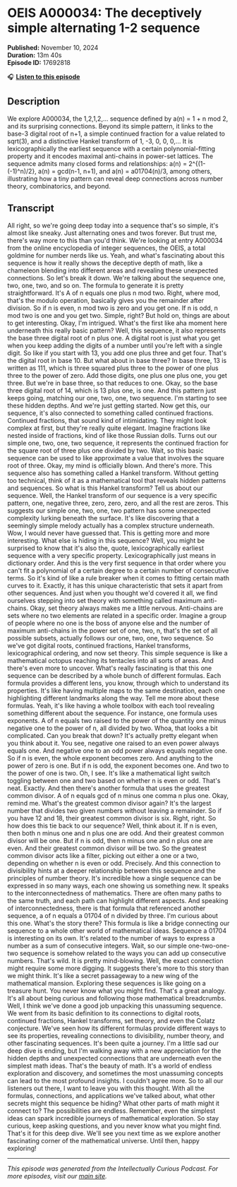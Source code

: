 # OEIS A000034: The deceptively simple alternating 1-2 sequence

**Published:** November 10, 2024  
**Duration:** 13m 40s  
**Episode ID:** 17692818

🎧 **[Listen to this episode](https://intellectuallycurious.buzzsprout.com/2529712/episodes/17692818-oeis-a000034-the-deceptively-simple-alternating-1-2-sequence)**

## Description

We explore A000034, the 1,2,1,2,... sequence defined by a(n) = 1 + n mod 2, and its surprising connections. Beyond its simple pattern, it links to the base-3 digital root of n+1, a simple continued fraction for a value related to sqrt(3), and a distinctive Hankel transform of 1, -3, 0, 0, 0,... It is lexicographically the earliest sequence with a certain polynomial-fitting property and it encodes maximal anti-chains in power-set lattices. The sequence admits many closed forms and relationships: a(n) = 2^{(1-(-1)^n)/2}, a(n) = gcd(n-1, n+1), and a(n) = a01704(n)/3, among others, illustrating how a tiny pattern can reveal deep connections across number theory, combinatorics, and beyond.

## Transcript

All right, so we're going deep today into a sequence that's so simple, it's almost like sneaky. Just alternating ones and twos forever. But trust me, there's way more to this than you'd think. We're looking at entry A000034 from the online encyclopedia of integer sequences, the OEIS, a total goldmine for number nerds like us. Yeah, and what's fascinating about this sequence is how it really shows the deceptive depth of math, like a chameleon blending into different areas and revealing these unexpected connections. So let's break it down. We're talking about the sequence one, two, one, two, and so on. The formula to generate it is pretty straightforward. It's A of n equals one plus n mod two. Right, where mod, that's the modulo operation, basically gives you the remainder after division. So if n is even, n mod two is zero and you get one. If n is odd, n mod two is one and you get two. Simple, right? But hold on, things are about to get interesting. Okay, I'm intrigued. What's the first like aha moment here underneath this really basic pattern? Well, this sequence, it also represents the base three digital root of n plus one. A digital root is just what you get when you keep adding the digits of a number until you're left with a single digit. So like if you start with 13, you add one plus three and get four. That's the digital root in base 10. But what about in base three? In base three, 13 is written as 111, which is three squared plus three to the power of one plus three to the power of zero. Add those digits, one plus one plus one, you get three. But we're in base three, so that reduces to one. Okay, so the base three digital root of 14, which is 13 plus one, is one. And this pattern just keeps going, matching our one, two, one, two sequence. I'm starting to see these hidden depths. And we're just getting started. Now get this, our sequence, it's also connected to something called continued fractions. Continued fractions, that sound kind of intimidating. They might look complex at first, but they're really quite elegant. Imagine fractions like nested inside of fractions, kind of like those Russian dolls. Turns out our simple one, two, one, two sequence, it represents the continued fraction for the square root of three plus one divided by two. Wait, so this basic sequence can be used to like approximate a value that involves the square root of three. Okay, my mind is officially blown. And there's more. This sequence also has something called a Hankel transform. Without getting too technical, think of it as a mathematical tool that reveals hidden patterns and sequences. So what is this Hankel transform? Tell us about our sequence. Well, the Hankel transform of our sequence is a very specific pattern, one, negative three, zero, zero, zero, and all the rest are zeros. This suggests our simple one, two, one, two pattern has some unexpected complexity lurking beneath the surface. It's like discovering that a seemingly simple melody actually has a complex structure underneath. Wow, I would never have guessed that. This is getting more and more interesting. What else is hiding in this sequence? Well, you might be surprised to know that it's also the, quote, lexicographically earliest sequence with a very specific property. Lexicographically just means in dictionary order. And this is the very first sequence in that order where you can't fit a polynomial of a certain degree to a certain number of consecutive terms. So it's kind of like a rule breaker when it comes to fitting certain math curves to it. Exactly, it has this unique characteristic that sets it apart from other sequences. And just when you thought we'd covered it all, we find ourselves stepping into set theory with something called maximum anti-chains. Okay, set theory always makes me a little nervous. Anti-chains are sets where no two elements are related in a specific order. Imagine a group of people where no one is the boss of anyone else and the number of maximum anti-chains in the power set of one, two, n, that's the set of all possible subsets, actually follows our one, two, one, two sequence. So we've got digital roots, continued fractions, Hankel transforms, lexicographical ordering, and now set theory. This simple sequence is like a mathematical octopus reaching its tentacles into all sorts of areas. And there's even more to uncover. What's really fascinating is that this one sequence can be described by a whole bunch of different formulas. Each formula provides a different lens, you know, through which to understand its properties. It's like having multiple maps to the same destination, each one highlighting different landmarks along the way. Tell me more about these formulas. Yeah, it's like having a whole toolbox with each tool revealing something different about the sequence. For instance, one formula uses exponents. A of n equals two raised to the power of the quantity one minus negative one to the power of n, all divided by two. Whoa, that looks a bit complicated. Can you break that down? It's actually pretty elegant when you think about it. You see, negative one raised to an even power always equals one. And negative one to an odd power always equals negative one. So if n is even, the whole exponent becomes zero. And anything to the power of zero is one. But if n is odd, the exponent becomes one. And two to the power of one is two. Oh, I see. It's like a mathematical light switch toggling between one and two based on whether n is even or odd. That's neat. Exactly. And then there's another formula that uses the greatest common divisor. A of n equals gcd of n minus one comma n plus one. Okay, remind me. What's the greatest common divisor again? It's the largest number that divides two given numbers without leaving a remainder. So if you have 12 and 18, their greatest common divisor is six. Right, right. So how does this tie back to our sequence? Well, think about it. If n is even, then both n minus one and n plus one are odd. And their greatest common divisor will be one. But if n is odd, then n minus one and n plus one are even. And their greatest common divisor will be two. So the greatest common divisor acts like a filter, picking out either a one or a two, depending on whether n is even or odd. Precisely. And this connection to divisibility hints at a deeper relationship between this sequence and the principles of number theory. It's incredible how a single sequence can be expressed in so many ways, each one showing us something new. It speaks to the interconnectedness of mathematics. There are often many paths to the same truth, and each path can highlight different aspects. And speaking of interconnectedness, there is that formula that referenced another sequence, a of n equals a 01704 of n divided by three. I'm curious about this one. What's the story there? This formula is like a bridge connecting our sequence to a whole other world of mathematical ideas. Sequence a 01704 is interesting on its own. It's related to the number of ways to express a number as a sum of consecutive integers. Wait, so our simple one-two-one-two sequence is somehow related to the ways you can add up consecutive numbers. That's wild. It is pretty mind-blowing. Well, the exact connection might require some more digging. It suggests there's more to this story than we might think. It's like a secret passageway to a new wing of the mathematical mansion. Exploring these sequences is like going on a treasure hunt. You never know what you might find. That's a great analogy. It's all about being curious and following those mathematical breadcrumbs. Well, I think we've done a good job unpacking this unassuming sequence. We went from its basic definition to its connections to digital roots, continued fractions, Hankel transforms, set theory, and even the Colatz conjecture. We've seen how its different formulas provide different ways to see its properties, revealing connections to divisibility, number theory, and other fascinating sequences. It's been quite a journey. I'm a little sad our deep dive is ending, but I'm walking away with a new appreciation for the hidden depths and unexpected connections that are underneath even the simplest math ideas. That's the beauty of math. It's a world of endless exploration and discovery, and sometimes the most unassuming concepts can lead to the most profound insights. I couldn't agree more. So to all our listeners out there, I want to leave you with this thought. With all the formulas, connections, and applications we've talked about, what other secrets might this sequence be hiding? What other parts of math might it connect to? The possibilities are endless. Remember, even the simplest ideas can spark incredible journeys of mathematical exploration. So stay curious, keep asking questions, and you never know what you might find. That's it for this deep dive. We'll see you next time as we explore another fascinating corner of the mathematical universe. Until then, happy exploring!

---
*This episode was generated from the Intellectually Curious Podcast. For more episodes, visit our [main site](https://intellectuallycurious.buzzsprout.com).*
